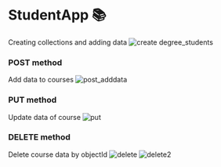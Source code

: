 # StudentApp 📚

Creating collections and adding data
![create degree_students](https://github.com/user-attachments/assets/abb026e9-f8e7-4bd2-99d0-255027e52ab1)

### POST method
Add data to courses
![post_adddata](https://github.com/user-attachments/assets/d8c11611-003d-4046-b5df-dee1bcd8b890)

### PUT method
Update data of course
![put](https://github.com/user-attachments/assets/3ab93095-43b8-40e8-864a-6724086802ef)


### DELETE method
Delete course data by objectId
![delete](https://github.com/user-attachments/assets/ad523c7e-2194-4d7f-9b1b-4a44d780849a)
![delete2](https://github.com/user-attachments/assets/d13991a8-9d9c-4601-93f0-3990e1bb24bd)

